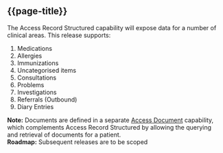 ## {{page-title}}

The Access Record Structured capability will expose data for a number of clinical areas. This release supports:

1. Medications
1. Allergies
1. Immunizations
1. Uncategorised items
1. Consultations
1. Problems
1. Investigations
1. Referrals (Outbound)
1. Diary Entries

<div class="alert alert-info" role="alert"><i class="fa fa-info-circle"></i> <b>Note:</b> Documents are defined in a separate <a href="https://developer.nhs.uk/apis/gpconnect-1-6-0/access_documents.html">Access Document</a> capability, which complements Access Record Structured by allowing the querying and retrieval of documents for a patient.</div>

<div class="alert alert-success" role="alert"><i class="fa fa-map-o"></i> <b>Roadmap:</b> Subsequent releases are to be scoped</div>